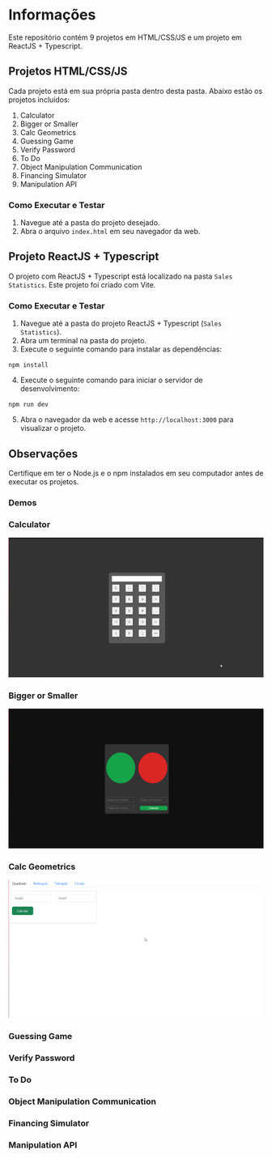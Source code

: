 # Informações

Este repositório contém 9 projetos em HTML/CSS/JS e um projeto em ReactJS + Typescript.

## Projetos HTML/CSS/JS

Cada projeto está em sua própria pasta dentro desta pasta. Abaixo estão os projetos incluídos:

1. Calculator
2. Bigger or Smaller
3. Calc Geometrics
4. Guessing Game
5. Verify Password
6. To Do
7. Object Manipulation Communication
9. Financing Simulator
10. Manipulation API

### Como Executar e Testar

1. Navegue até a pasta do projeto desejado.
2. Abra o arquivo `index.html` em seu navegador da web.

## Projeto ReactJS + Typescript

O projeto com ReactJS + Typescript está localizado na pasta `Sales Statistics`. Este projeto foi criado com Vite.

### Como Executar e Testar

1. Navegue até a pasta do projeto ReactJS + Typescript (`Sales Statistics`).
2. Abra um terminal na pasta do projeto.
3. Execute o seguinte comando para instalar as dependências:
```
npm install
```

4. Execute o seguinte comando para iniciar o servidor de desenvolvimento:
```
npm run dev
```

5. Abra o navegador da web e acesse `http://localhost:3000` para visualizar o projeto.

## Observações
Certifique em ter o Node.js e o npm instalados em seu computador antes de executar os projetos.

### Demos
### Calculator
<img src="./github/calculator.gif" />

### Bigger or Smaller
<img src="./github/bigger-or-smaller.gif" />


### Calc Geometrics
<img src="./github/calc-geometrics.gif" />

### Guessing Game


### Verify Password


### To Do


### Object Manipulation Communication


### Financing Simulator


### Manipulation API